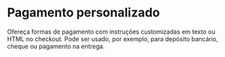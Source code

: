 # Pagamento personalizado

Ofereça formas de pagamento com instruções customizadas em texto ou HTML no checkout. Pode ser usado, por exemplo, para depósito bancário, cheque ou pagamento na entrega.

